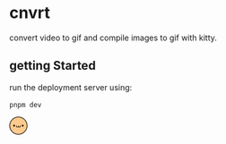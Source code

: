 # cnvrt

convert video to gif and compile images to gif with kitty.

## getting Started

run the deployment server using:

```
pnpm dev
```

<img src="https://github.com/gregermendle/cnvrt/blob/main/public/favicon.png?raw=true" width="32" />
